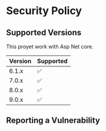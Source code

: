 # Security Policy

## Supported Versions

This proyet work with Asp Net core.

| Version | Supported          |
| ------- | ------------------ |
| 6.1.x   | :white_check_mark: |
| 7.0.x   | :white_check_mark: |
| 8.0.x   | :white_check_mark: |
| 9.0.x   | :white_check_mark: |

## Reporting a Vulnerability

